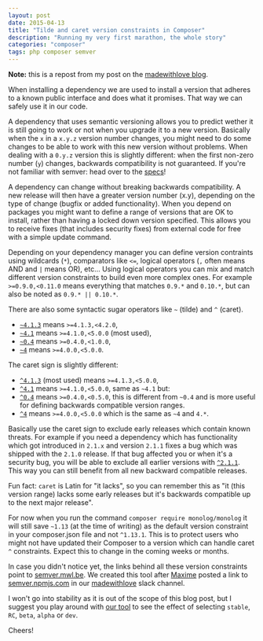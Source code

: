 ```yaml
---
layout: post
date: 2015-04-13
title: "Tilde and caret version constraints in Composer"
description: "Running my very first marathon, the whole story"
categories: "composer"
tags: php composer semver
---
```


**Note:** this is a repost from my post on the [madewithlove blog](http://blog.madewithlove.be/post/tilde-and-caret-constraints/).

When installing a dependency we are used to install a version that adheres to a
known public interface and does what it promises. That way we can safely use it in our code.

A dependency that uses semantic versioning allows you to predict wether it is still going to work or not
when you upgrade it to a new version. Basically when the `x` in a `x.y.z` version number changes,
you might need to do some changes to be able to work with this new version without problems.
When dealing with a `0.y.z` version this is slightly different: when the first non-zero number (`y`) changes,
backwards compatibility is not guaranteed. If you're not familiar with semver:
head over to the [specs](http://semver.org/)!

A dependency can change without breaking backwards compatibility. A new release will then have a
greater version number (x.y), depending on the type of change (bugfix or added functionality).
When you depend on packages you might want to define a range of versions that are OK to install,
rather than having a locked down version specified. This allows you to receive fixes
(that includes security fixes) from external code for free with a simple update command.

Depending on your dependency manager you can define version contraints using wildcards (`*`), comparators like `<=`,
logical operators (`,` often means AND and `|` means OR), etc... Using logical operators you can mix and match
different version constraints to build even more complex ones. For example `>=0.9.0,<0.11.0`
means everything that matches `0.9.*` and `0.10.*`, but can also be noted as `0.9.* || 0.10.*`.

There are also some syntactic sugar operators like `~` (tilde) and `^` (caret).

- [`~4.1.3`](http://semver.mwl.be/#?package=laravel%2Fframework&version=~4.2.3) means `>=4.1.3,<4.2.0`,
- [`~4.1`](http://semver.mwl.be/#?package=laravel%2Fframework&version=~4.2) means `>=4.1.0,<5.0.0` (most used),
- [`~0.4`](http://semver.mwl.be/#?package=league%2Fflysystem&version=~0.4) means `>=0.4.0,<1.0.0`,
- [`~4`](http://semver.mwl.be/#?package=laravel%2Fframework&version=~4.2.3) means `>=4.0.0,<5.0.0`.

The caret sign is slightly different:

- [`^4.1.3`](http://semver.mwl.be/#?package=laravel%2Fframework&version=%5E4.1.3) (most used) means `>=4.1.3,<5.0.0`,
- [`^4.1`](http://semver.mwl.be/#?package=laravel%2Fframework&version=%5E4.1) means `>=4.1.0,<5.0.0`, same as `~4.1` but:
- [`^0.4`](http://semver.mwl.be/#?package=league%2Fflysystem&version=%5E0.4) means `>=0.4.0,<0.5.0`, this is different from `~0.4` and is more useful for defining backwards compatible version ranges.
- [`^4`](http://semver.mwl.be/#?package=laravel%2Fframework&version=%5E4) means `>=4.0.0,<5.0.0` which is the same as `~4` and `4.*`.

Basically use the caret sign to exclude early releases which contain known threats. For example if you need
a dependency which has functionality which got introduced in `2.1.x` and version `2.1.1` fixes a bug which
was shipped with the `2.1.0` release. If that bug affected you or when it's a security bug,
you will be able to exclude all earlier versions with
[`^2.1.1`](http://semver.mwl.be/#?package=league%2Fevent&version=%5E2.1.1).
This way you can still benefit from all new backward compatible releases.

Fun fact: `caret` is Latin for "it lacks", so you can remember this as "it (this version range) lacks
some early releases but it's backwards compatible up to the next major release".

For now when you run the command `composer require monolog/monolog` it will still save `~1.13`
(at the time of writing) as the default version constraint in your composer.json file and not `^1.13.1`.
This is to protect users who might not have updated their Composer to a version which can handle
caret `^` constraints. Expect this to change in the coming weeks or months.

In case you didn't notice yet, the links behind all these version constraints point to
[semver.mwl.be](http://semver.mwl.be). We created this tool after [Maxime](https://twitter.com/anahkiasen)
posted a link to [semver.npmjs.com](http://semver.npmjs.com/) in our [madewithlove](http://mwl.be) slack channel.

I won't go into stability as it is out of the scope of this blog post, but I suggest you play around with
[our tool](http://semver.mwl.be/#?package=symfony%2Fsymfony&version=~2.4&minimum-stability=RC)
to see the effect of selecting `stable`, `RC`, `beta`, `alpha` or `dev`.

Cheers!
